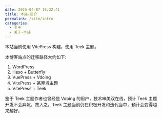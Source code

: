 ```yaml
---
date: 2025-04-07 19:22:41
title: 本站-简介
permalink: /site/intro
categories:
  - 关于
  - 关于-本站
---
```


本站当前使用 VitePress 构建，使用 Teek 主题。

本博客站点的迁移路径大约如下:

1. WordPress
2. Hexo + Butterfly
3. VuePress + Vdoing
4. VitePress + 某弃坑主题
5. VitePress + Teek

鉴于 Teek 主题作者也曾经是 Vdoing 的用户，技术审美双在线，预计 Teek 主题开发不会弃坑，故入之。Teek 主题当前仍在积极开发和迭代当中，预计会变得越来越好。
